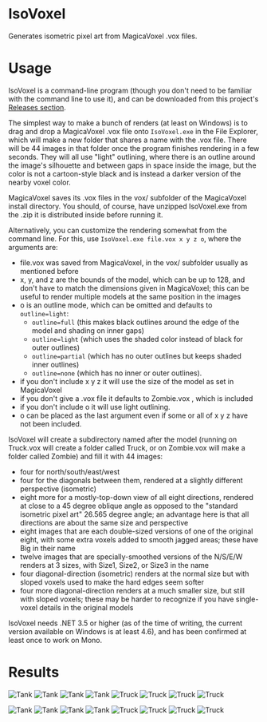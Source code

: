 IsoVoxel
========

Generates isometric pixel art from MagicaVoxel .vox files.

Usage
=====

IsoVoxel is a command-line program (though you don't need to be familiar with the command line to use it), and
can be downloaded from this project's [Releases section](https://github.com/tommyettinger/IsoVoxel/releases).

The simplest way to make a bunch of renders (at least on Windows) is to drag and drop a MagicaVoxel .vox file
onto `IsoVoxel.exe` in the File Explorer, which will make a new folder that shares a name with the .vox file.
There will be 44 images in that folder once the program finishes rendering in a few seconds. They will all use
"light" outlining, where there is an outline around the image's silhouette and between gaps in space inside the
image, but the color is not a cartoon-style black and is instead a darker version of the nearby voxel color.

MagicaVoxel saves its .vox files in the vox/ subfolder of the MagicaVoxel install directory. You should, of
course, have unzipped IsoVoxel.exe from the .zip it is distributed inside before running it.
 
Alternatively, you can customize the rendering somewhat from the command line. For this, use `IsoVoxel.exe file.vox x y z o`, where the arguments are:
  - file.vox was saved from MagicaVoxel, in the vox/ subfolder usually as mentioned before
  - x, y, and z are the bounds of the model, which can be up to 128, and don't have to match the dimensions given in MagicaVoxel; this can be useful to render multiple models at the same position in the images
  - o is an outline mode, which can be omitted and defaults to `outline=light`:
    - `outline=full` (this makes black outlines around the edge of the model and shading on inner gaps)
	- `outline=light` (which uses the shaded color instead of black for outer outlines)
	- `outline=partial` (which has no outer outlines but keeps shaded inner outlines)
	- `outline=none` (which has no inner or outer outlines).
  - if you don't include x y z it will use the size of the model as set in MagicaVoxel
  - if you don't give a .vox file it defaults to Zombie.vox , which is included
  - if you don't include o it will use light outlining.
  - o can be placed as the last argument even if some or all of x y z have not been included.
  
IsoVoxel will create a subdirectory named after the model (running on Truck.vox will create a folder called Truck, or on Zombie.vox will make a folder called Zombie) and fill it with 44 images:
  - four for north/south/east/west
  - four for the diagonals between them, rendered at a slightly different perspective (isometric)
  - eight more for a mostly-top-down view of all eight directions, rendered at close to a 45 degree oblique angle as opposed to the "standard isometric pixel art"  26.565 degree angle; an advantage here is that all directions are about the same size and perspective
  - eight images that are each double-sized versions of one of the original eight, with some extra voxels added to smooth jagged areas; these have Big in their name
  - twelve images that are specially-smoothed versions of the N/S/E/W renders at 3 sizes, with Size1, Size2, or Size3 in the name
  - four diagonal-direction (isometric) renders at the normal size but with sloped voxels used to make the hard edges seem softer
  - four more diagonal-direction renders at a much smaller size, but still with sloped voxels; these may be harder to recognize if you have single-voxel details in the original models
  
IsoVoxel needs .NET 3.5 or higher (as of the time of writing, the current version available on Windows is at least 4.6), and has been confirmed at least once to work on Mono.

Results
=======

![Tank](http://i.imgur.com/4dHLspK.png)
![Tank](http://i.imgur.com/BCe7tFl.png)
![Tank](http://i.imgur.com/P4H7W7Q.png)
![Tank](http://i.imgur.com/Fr6QpcR.png)
![Truck](http://i.imgur.com/eyKMYSu.png)
![Truck](http://i.imgur.com/RVa17b8.png)
![Truck](http://i.imgur.com/HxFCaaz.png)
![Truck](http://i.imgur.com/G6dkG2J.png)


![Tank](http://i.imgur.com/m2bjFBG.png)
![Tank](http://i.imgur.com/InLx1F4.png)
![Tank](http://i.imgur.com/iSlsC39.png)
![Tank](http://i.imgur.com/d8ubLGe.png)
![Truck](http://i.imgur.com/Vqm9K4a.png)
![Truck](http://i.imgur.com/7m3NETe.png)
![Truck](http://i.imgur.com/0f6jUdQ.png)
![Truck](http://i.imgur.com/Z6kjLN9.png)
